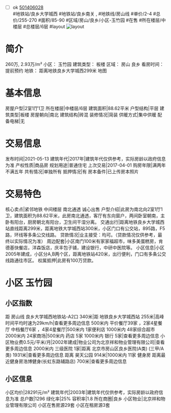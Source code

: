 - [ ] ok [501406028](https://bj.5i5j.com/ershoufang/501406028.html)  
 #地铁站/良乡大学城西 #地铁站/良乡南关 ,  #地铁线/房山线
#单价/2-4 #总价/255-270 #面积/85-90   #区域/房山/良乡/小区-玉竹园 #在售 #所在楼层/中楼层 #总楼层/6层 #layout 
![layout](http://image2a.5i5j.com/scm/HOUSE_CUSTOMER/8fc286385579442dbf12940566132e06.jpg_P5.jpg) 
# 简介 
 260万,  2.93万/m² 
小区： 玉竹园
建筑类型： 板楼
区域： 房山 良乡
看房时间： 提前预约
地铁： 距离地铁良乡大学城西299米 地图
# 基本信息 
 房屋户型|2室1厅1卫
所在楼层|中楼层/6层
建筑面积|88.62平米
户型结构|平层
建筑类型|板楼
房屋朝向|南北
建筑结构|砖混
装修情况|简装
供暖方式|集中供暖
配备电梯|无
# 交易信息 
 发布时间|2021-05-13
建筑年代|2017年|建筑年代仅供参考，实际房龄以政府信息为准
产权性质|商品房
规划用途|普通住宅
上次交易|2017-04-01
购房年限|满两年不满五年
共有情况|单独所有
抵押情况|有
房本备件|已上传房本照片
# 交易特色 
 核心卖点|紧邻地铁 中间楼层 南北通透 诚心出售
户型介绍|此房为南北向2室1厅1卫，建筑面积为88.62平米，此房南北通透，客厅有东向窗户，两间卧室朝南，主卧有阳台，厨房朝北有阳台，卫生间干湿分离。
交通出行|距离地铁良乡大学城西站直线距离299米，距离地铁大学城西站300米，小区门口有公交站，895路，F5路，环线等多条公交线路。
贷款情况|业主接受：均可。（贷款情况仅供参考，最终以实际情况为准）
周边配套|小区南门100米有家家福超市，味多美蛋糕房，肯德基快餐店，洋森饭店，庆丰包子铺，建设银行，中研中医院等。
小区信息|小区2005年建成，小区分A,B两个区，距离地铁站420米，出行便利，门口有多条公交线路通往市区。
权属抵押|此房有100万贷款。
# 小区 玉竹园
## 小区指数 
 距 房山线 良乡大学城西地铁站-A2口 340米|距 地铁良乡大学城西站 255米|高峰时间平均时速为29km/h|查看更多周边信息
500米内 平价餐厅39家 ，2家4星餐厅
中档餐厅6家 ，4家4星餐厅|500米内 1家便利店
1000米内 48家综合超市
2000米内 24家商场|500米内 药店 5家
1000米内 银行 5家|查看更多周边信息
小区物业费0.5元/平米/月|2002年建成|物业公司为北京祥和物业管理有限公司|查看更多周边信息
2000米内 三级医院 1家|距离 北京市房山区良乡医院(A类) (三甲/A类) 1931米|查看更多周边信息
距离 昊天公园 914米|1000米内 11家 健身房
距离最近健身房浩博健身(长虹东路辅路店) 700米|查看更多周边信息
## 小区信息 
 小区均价|28291元/m²
建筑年代|2003年|建筑年代仅供参考，实际房龄以政府信息为准
总户数|1296
绿化率|25%
容积率|1.8
所在商圈|良乡
小区物业|北京祥和物业管理有限公司
小区在售房源29套
小区在租房源3套
